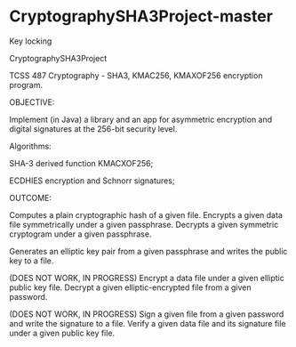 # CryptographySHA3Project-master
 Key locking
 
 CryptographySHA3Project

TCSS 487 Cryptography - SHA3, KMAC256, KMAXOF256 encryption program.

OBJECTIVE:

Implement (in Java) a library and an app for asymmetric encryption and digital signatures at the 256-bit security level.

Algorithms:

SHA-3 derived function KMACXOF256;

ECDHIES encryption and Schnorr signatures;

OUTCOME:


Computes a plain cryptographic hash of a given file.
Encrypts a given data file symmetrically under a given passphrase. Decrypts a given symmetric cryptogram under a given passphrase.

Generates an elliptic key pair from a given passphrase and writes the public key to a file.

(DOES NOT WORK, IN PROGRESS) Encrypt a data file under a given elliptic public key file. Decrypt a given elliptic-encrypted file from a given password.

(DOES NOT WORK, IN PROGRESS) Sign a given file from a given password and write the signature to a file. Verify a given data file and its signature file under a given public key file.
